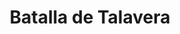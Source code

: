 ﻿---
title: "Batalla de Talavera"
permalink: periodes_465.html
layout: periode
dataInici: 1809-07-28
sidebar: periodes
pares:
  - 319:
    title: "Guerra de la Independencia española"
    dataInici: "(1808-05-02)"
    dataFi: "(1814-04-17)"

fills:
jocsPrincipals:
jocsEscenaris:
jocsEpoca:
  - title: "Les Maréchaux IV: Joseph 1809"
    bggId: 199222
    escenari: "Talavera"

  - title: "España 20: Volume 2"
    bggId: 204659
    escenari: "Talavera"
    dataInici: 
    dataFi: 

jocsEpocaEscenaris:
---
